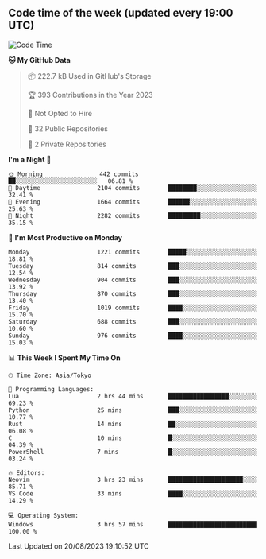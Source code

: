 ## Code time of the week (updated every 19:00 UTC)

<!--START_SECTION:waka-->
![Code Time](http://img.shields.io/badge/Code%20Time-1%2C968%20hrs%2011%20mins-blue)

**🐱 My GitHub Data** 

> 📦 222.7 kB Used in GitHub's Storage 
 > 
> 🏆 393 Contributions in the Year 2023
 > 
> 🚫 Not Opted to Hire
 > 
> 📜 32 Public Repositories 
 > 
> 🔑 2 Private Repositories 
 > 
**I'm a Night 🦉** 

```text
🌞 Morning                442 commits         ██░░░░░░░░░░░░░░░░░░░░░░░   06.81 % 
🌆 Daytime                2104 commits        ████████░░░░░░░░░░░░░░░░░   32.41 % 
🌃 Evening                1664 commits        ██████░░░░░░░░░░░░░░░░░░░   25.63 % 
🌙 Night                  2282 commits        █████████░░░░░░░░░░░░░░░░   35.15 % 
```
📅 **I'm Most Productive on Monday** 

```text
Monday                   1221 commits        █████░░░░░░░░░░░░░░░░░░░░   18.81 % 
Tuesday                  814 commits         ███░░░░░░░░░░░░░░░░░░░░░░   12.54 % 
Wednesday                904 commits         ███░░░░░░░░░░░░░░░░░░░░░░   13.92 % 
Thursday                 870 commits         ███░░░░░░░░░░░░░░░░░░░░░░   13.40 % 
Friday                   1019 commits        ████░░░░░░░░░░░░░░░░░░░░░   15.70 % 
Saturday                 688 commits         ███░░░░░░░░░░░░░░░░░░░░░░   10.60 % 
Sunday                   976 commits         ████░░░░░░░░░░░░░░░░░░░░░   15.03 % 
```


📊 **This Week I Spent My Time On** 

```text
🕑︎ Time Zone: Asia/Tokyo

💬 Programming Languages: 
Lua                      2 hrs 44 mins       █████████████████░░░░░░░░   69.23 % 
Python                   25 mins             ███░░░░░░░░░░░░░░░░░░░░░░   10.77 % 
Rust                     14 mins             ██░░░░░░░░░░░░░░░░░░░░░░░   06.08 % 
C                        10 mins             █░░░░░░░░░░░░░░░░░░░░░░░░   04.39 % 
PowerShell               7 mins              █░░░░░░░░░░░░░░░░░░░░░░░░   03.24 % 

🔥 Editors: 
Neovim                   3 hrs 23 mins       █████████████████████░░░░   85.71 % 
VS Code                  33 mins             ████░░░░░░░░░░░░░░░░░░░░░   14.29 % 

💻 Operating System: 
Windows                  3 hrs 57 mins       █████████████████████████   100.00 % 
```


 Last Updated on 20/08/2023 19:10:52 UTC
<!--END_SECTION:waka-->
